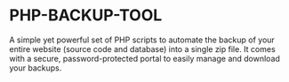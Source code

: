 # PHP-BACKUP-TOOL
 A simple yet powerful set of PHP scripts to automate the backup of your entire website (source code and database) into a single zip file. It comes with a secure, password-protected portal to easily manage and download your backups.

